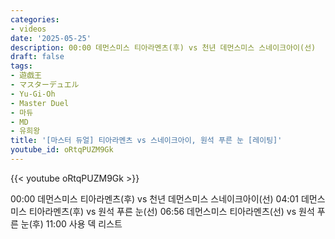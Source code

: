 ```yaml
---
categories:
- videos
date: '2025-05-25'
description: 00:00 데먼스미스 티아라멘츠(후) vs 천년 데먼스미스 스네이크아이(선)
draft: false
tags:
- 遊戯王
- マスターデュエル
- Yu-Gi-Oh
- Master Duel
- 마듀
- MD
- 유희왕
title: '[마스터 듀얼] 티아라멘츠 vs 스네이크아이, 원석 푸른 눈 [레이팅]'
youtube_id: oRtqPUZM9Gk
---
```



{{< youtube oRtqPUZM9Gk >}}

00:00 데먼스미스 티아라멘츠(후) vs 천년 데먼스미스 스네이크아이(선)
04:01 데먼스미스 티아라멘츠(후) vs 원석 푸른 눈(선)
06:56 데먼스미스 티아라멘츠(선) vs 원석 푸른 눈(후)
11:00 사용 덱 리스트